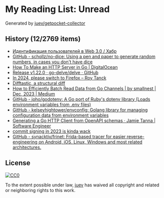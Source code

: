 # My Reading List: Unread

Generated by [juev/getpocket-collector](https://github.com/juev/getpocket-collector)

## History (12/2769 items)

- [Идентификация пользователей в Web 3.0 / Хабр](https://habr.com/ru/articles/781584/)
- [GitHub - schollz/no-dice: Using a pen and paper to generate random numbers, in cases you don't have dice](https://github.com/schollz/no-dice)
- [How To Make an HTTP Server in Go | DigitalOcean](https://www.digitalocean.com/community/tutorials/how-to-make-an-http-server-in-go)
- [Release v1.22.0 · go-delve/delve · GitHub](https://github.com/go-delve/delve/releases/tag/v1.22.0)
- [In 2024, please switch to Firefox – Roy Tanck](https://roytanck.com/2023/12/23/in-2024-please-switch-to-firefox/)
- [Difftastic, a structural diff](https://difftastic.wilfred.me.uk)
- [How to Efficiently Batch Read Data from Go Channels | by smallnest | Dec, 2023 | Medium](https://medium.com/@smallnest/how-to-efficiently-batch-read-data-from-go-channels-7fe70774a8a5)
- [GitHub - joho/godotenv: A Go port of Ruby's dotenv library (Loads environment variables from .env files)](https://github.com/joho/godotenv)
- [GitHub - kelseyhightower/envconfig: Golang library for managing configuration data from environment variables](https://github.com/kelseyhightower/envconfig)
- [Generating a Go HTTP Client from OpenAPI schemas · Jamie Tanna | Software Engineer](https://www.jvt.me/posts/2022/04/06/generate-go-client-openapi/)
- [commit signing in 2023 is kinda wack](https://lobi.to/writes/wacksigning/)
- [GitHub - synacktiv/frinet: Frida-based tracer for easier reverse-engineering on Android, iOS, Linux, Windows and most related architectures.](https://github.com/synacktiv/frinet)

## License

[![CC0](https://mirrors.creativecommons.org/presskit/buttons/88x31/svg/cc-zero.svg)](https://creativecommons.org/publicdomain/zero/1.0/)

To the extent possible under law, [juev](https://github.com/juev) has waived all copyright and related or neighboring rights to this work.

